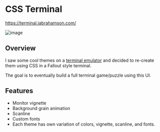 # CSS Terminal

https://terminal.iabrahamson.com/

![image](https://user-images.githubusercontent.com/17521691/183326367-82d0e227-7115-461d-a8ca-c2d41ceb3272.png)


## Overview

I saw some cool themes on a [terminal emulator](https://github.com/Swordfish90/cool-retro-term) and decided to re-create them using CSS in a Fallout style terminal.

The goal is to eventually build a full terminal game/puzzle using this UI.

## Features
- Monitor vignette
- Background grain animation
- Scanline
- Custom fonts
- Each theme has own variation of colors, vignette, scanline, and fonts.
